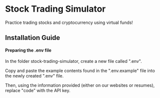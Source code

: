 # Stock Trading Simulator
Practice trading stocks and cryptocurrency using virtual funds!

## Installation Guide

#### Preparing the .env file
In the folder stock-trading-simulator, create a new file called ".env".

Copy and paste the example contents found in the ".env.example" file into the newly created ".env" file.

Then, using the information provided (either on our websites or resumes), replace "code" with the API key.